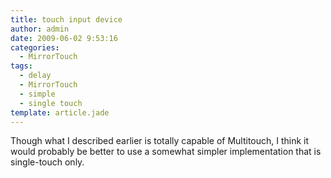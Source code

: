 ```yaml
---
title: touch input device
author: admin
date: 2009-06-02 9:53:16
categories:
  - MirrorTouch
tags: 
  - delay
  - MirrorTouch
  - simple
  - single touch
template: article.jade
---
```


Though what I described earlier is totally capable of Multitouch, I think it would probably be better to use a somewhat simpler implementation that is single-touch only.

